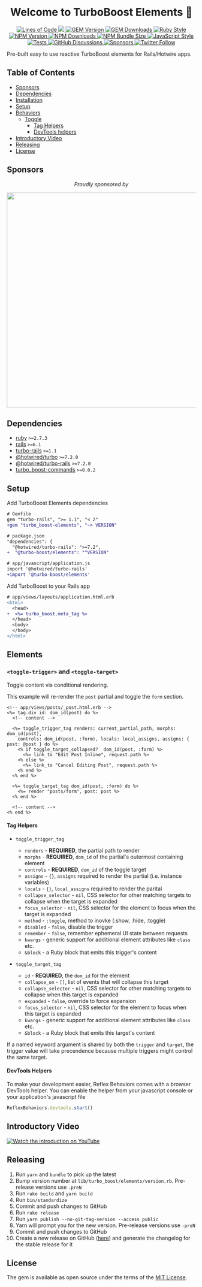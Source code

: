 <p align="center">
  <h1 align="center">
    Welcome to TurboBoost Elements 👋
  </h1>
  <p align="center">
    <a href="http://blog.codinghorror.com/the-best-code-is-no-code-at-all/">
      <img alt="Lines of Code" src="https://img.shields.io/badge/loc-1131-47d299.svg" />
    </a>
    <a href="https://codeclimate.com/github/hopsoft/turbo_boost-elements/maintainability">
      <img src="https://api.codeclimate.com/v1/badges/7aac6daed3e4032e292e/maintainability" />
    </a>
    <a href="https://rubygems.org/gems/turbo_boost-elements">
      <img alt="GEM Version" src="https://img.shields.io/gem/v/turbo_boost-elements?color=168AFE&include_prereleases&logo=ruby&logoColor=FE1616">
    </a>
    <a href="https://rubygems.org/gems/turbo_boost-elements">
      <img alt="GEM Downloads" src="https://img.shields.io/gem/dt/turbo_boost-elements?color=168AFE&logo=ruby&logoColor=FE1616">
    </a>
    <a href="https://github.com/testdouble/standard">
      <img alt="Ruby Style" src="https://img.shields.io/badge/style-standard-168AFE?logo=ruby&logoColor=FE1616" />
    </a>
    <a href="https://www.npmjs.com/package/@turbo-boost/elements">
      <img alt="NPM Version" src="https://img.shields.io/npm/v/@turbo-boost/elements?color=168AFE&logo=npm">
    </a>
    <a href="https://www.npmjs.com/package/@turbo-boost/elements">
      <img alt="NPM Downloads" src="https://img.shields.io/npm/dm/@turbo-boost/elements?color=168AFE&logo=npm">
    </a>
    <a href="https://bundlephobia.com/package/@turbo-boost/elements@">
      <img alt="NPM Bundle Size" src="https://img.shields.io/bundlephobia/minzip/@turbo-boost/elements?label=bundle%20size&logo=npm&color=47d299">
    </a>
    <a href="https://github.com/sheerun/prettier-standard">
      <img alt="JavaScript Style" src="https://img.shields.io/badge/style-prettier--standard-168AFE?logo=javascript&logoColor=f4e137" />
    </a>
    <a href="https://github.com/hopsoft/turbo_boost-elements/actions/workflows/tests.yml">
      <img alt="Tests" src="https://github.com/hopsoft/turbo_boost-elements/actions/workflows/tests.yml/badge.svg" />
    </a>
    <a href="https://github.com/hopsoft/turbo_boost-elements/discussions" target="_blank">
      <img alt="GitHub Discussions" src="https://img.shields.io/github/discussions/hopsoft/turbo_boost-elements?color=168AFE&logo=github">
    </a>
    <a href="https://github.com/sponsors/hopsoft">
      <img alt="Sponsors" src="https://img.shields.io/github/sponsors/hopsoft?color=eb4aaa&logo=GitHub%20Sponsors" />
    </a>
    <a href="https://twitter.com/hopsoft">
      <img alt="Twitter Follow" src="https://img.shields.io/twitter/follow/hopsoft?logo=twitter&style=social">
    </a>
  </p>
</p>

Pre-built easy to use reactive TurboBoost elements for Rails/Hotwire apps.

<!-- Tocer[start]: Auto-generated, don't remove. -->

## Table of Contents

  - [Sponsors](#sponsors)
  - [Dependencies](#dependencies)
  - [Installation](#installation)
  - [Setup](#setup)
  - [Behaviors](#behaviors)
    - [Toggle](#toggle)
      - [Tag Helpers](#tag-helpers)
      - [DevTools helpers](#devtools-helpers)
  - [Introductory Video](#introductory-video)
  - [Releasing](#releasing)
  - [License](#license)

<!-- Tocer[finish]: Auto-generated, don't remove. -->

## Sponsors

<p align="center">
  <em>Proudly sponsored by</em>
</p>
<p align="center">
  <a href="https://www.clickfunnels.com?utm_source=hopsoft&utm_medium=open-source&utm_campaign=turbo_boost-elements">
    <img src="https://images.clickfunnel.com/uploads/digital_asset/file/176632/clickfunnels-dark-logo.svg" width="575" />
  </a>
</p>

## Dependencies

- [ruby](https://www.ruby-lang.org/) `>=2.7.3`
- [rails](https://rubygems.org/gems/rails) `>=6.1`
- [turbo-rails](https://rubygems.org/gems/turbo-rails) `>=1.1`
- [@hotwired/turbo](https://yarnpkg.com/package/@hotwired/turbo) `>=7.2.0`
- [@hotwired/turbo-rails](https://yarnpkg.com/package/@hotwired/turbo-rails) `>=7.2.0`
- [turbo_boost-commands](https://github.com/hopsoft/turbo_boost-commands) `>=0.0.2`

## Setup

Add TurboBoost Elements dependencies

```diff
# Gemfile
gem "turbo-rails", ">= 1.1", "< 2"
+gem "turbo_boost-elements", "~> VERSION"
```

```diff
# package.json
"dependencies": {
  "@hotwired/turbo-rails": ">=7.2",
+  "@turbo-boost/elements": "^VERSION"
```

```diff
# app/javascript/application.js
import '@hotwired/turbo-rails'
+import '@turbo-boost/elements'
```

Add TurboBoost to your Rails app

```diff
# app/views/layouts/application.html.erb
<html>
  <head>
+  <%= turbo_boost.meta_tag %>
  </head>
  <body>
  </body>
</html>
```

## Elements

### `<toggle-trigger>` and `<toggle-target>`

Toggle content via conditional rendering.

This example will re-render the `post` partial and toggle the `form` section.

```erb
<!-- app/views/posts/_post.html.erb -->
<%= tag.div id: dom_id(post) do %>
  <!-- content -->

  <%= toggle_trigger_tag renders: current_partial_path, morphs: dom_id(post),
    controls: dom_id(post, :form), locals: local_assigns, assigns: { post: @post } do %>
    <% if toggle_target_collapsed?  dom_id(post, :form) %>
      <%= link_to "Edit Post Inline", request.path %>
    <% else %>
      <%= link_to "Cancel Editing Post", request.path %>
    <% end %>
  <% end %>

  <%= toggle_target_tag dom_id(post, :form) do %>
    <%= render "posts/form", post: post %>
  <% end %>

  <!-- content -->
<% end %>
```

#### Tag Helpers

- `toggle_trigger_tag`

  - `renders` - **REQUIRED**, the partial path to render
  - `morphs` - **REQUIRED**, `dom_id` of the partial's outermost containing element
  - `controls` - **REQUIRED**, `dom_id` of the toggle target
  - `assigns` - `{}`, `assigns` required to render the partial (i.e. instance variables)
  - `locals` - `{}`, `local_assigns` required to render the parital
  - `collapse_selector` - `nil`, CSS selector for other matching targets to collapse when the target is expanded
  - `focus_selector` - `nil`, CSS selector for the element to focus when the target is expanded
  - `method` - `:toggle`, method to inovke (:show, :hide, :toggle)
  - `disabled` - `false`, disable the trigger
  - `remember` - `false`, remember ephemeral UI state between requests
  - `kwargs` - generic support for additional element attributes like `class` etc.
  - `&block` - a Ruby block that emits this trigger's content

- `toggle_target_tag`

  - `id` - **REQUIRED**, the `dom_id` for the element
  - `collapse_on` - `[]`, list of events that will collapse this target
  - `collapse_selector` - `nil`, CSS selector for other matching targets to collapse when this target is expanded
  - `expanded` - `false`, override to force expansion
  - `focus_selector` - `nil`, CSS selector for the element to focus when this target is expanded
  - `kwargs` - generic support for additional element attributes like `class` etc.
  - `&block` - a Ruby block that emits this target's content

If a named keyword argument is shared by both the `trigger` and `target`,
the trigger value will take precendence because multiple triggers might control the same target.


#### DevTools Helpers
To make your development easier, Reflex Behaviors comes with a browser DevTools helper.
You can enable the helper from your javascript console or your application's javascript file

```js
ReflexBehaviors.devtools.start()
```


## Introductory Video
[![Watch the introduction on YouTube](https://img.youtube.com/vi/WERDPzOz1sA/maxresdefault.jpg)](https://youtu.be/WERDPzOz1sA "Watch the introduction on YouTube")



## Releasing

1. Run `yarn` and `bundle` to pick up the latest
1. Bump version number at `lib/turbo_boost/elements/version.rb`. Pre-release versions use `.preN`
1. Run `rake build` and `yarn build`
1. Run `bin/standardize`
1. Commit and push changes to GitHub
1. Run `rake release`
1. Run `yarn publish --no-git-tag-version --access public`
1. Yarn will prompt you for the new version. Pre-release versions use `-preN`
1. Commit and push changes to GitHub
1. Create a new release on GitHub ([here](https://github.com/hopsoft/turbo_boost-elements/releases)) and generate the changelog for the stable release for it

## License

The gem is available as open source under the terms of the [MIT License](https://opensource.org/licenses/MIT).
